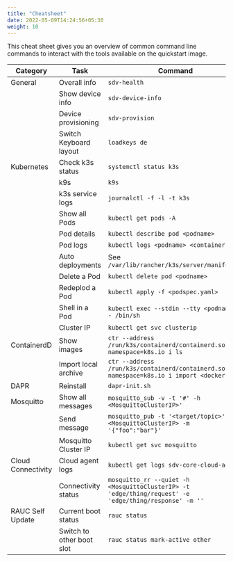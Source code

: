 ```yaml
---
title: "Cheatsheet"
date: 2022-05-09T14:24:56+05:30
weight: 10
---
```


This cheat sheet gives you an overview of common command line commands to interact with the tools available on the quickstart image.

| Category | Task | Command |
| --- | --- | --- |
| General | Overall info | `sdv-health` |
| | Show device info | `sdv-device-info` |
| | Device provisioning | `sdv-provision` |
| | Switch Keyboard layout | `loadkeys de` |
| Kubernetes | Check k3s status | `systemctl status k3s` |
| | k9s | `k9s` |
| | k3s service logs | `journalctl -f -l -t k3s` |
| | Show all Pods | `kubectl get pods -A` |
| | Pod details | `kubectl describe pod <podname>` |
| | Pod logs | `kubectl logs <podname> <containername>` |
| | Auto deployments | See `/var/lib/rancher/k3s/server/manifests/` |
| | Delete a Pod | `kubectl delete pod <podname>` |
| | Redeplod a Pod | `kubectl apply -f <podspec.yaml>` |
| | Shell in a Pod | `kubectl exec --stdin --tty <podname> -- /bin/sh` |
| | Cluster IP | `kubectl get svc clusterip` |
| ContainerdD | Show images | `ctr --address /run/k3s/containerd/containerd.sock --namespace=k8s.io i ls`
| | Import local archive | `ctr --address /run/k3s/containerd/containerd.sock --namespace=k8s.io i import <docker.tar>`
| DAPR | Reinstall | `dapr-init.sh` |
| Mosquitto | Show all messages | `mosquitto_sub -v -t '#' -h <MosquittoClusterIP>'` |
| | Send message | `mosquitto_pub -t '<target/topic>' -h <MosquittoClusterIP> -m '{"foo":"bar"}'` |
| | Mosquitto Cluster IP | `kubectl get svc mosquitto` |
| Cloud Connectivity | Cloud agent logs | `kubectl get logs sdv-core-cloud-agent` |
| | Connectivity status | `mosquitto_rr --quiet -h <MosquittoClusterIP> -t 'edge/thing/request' -e 'edge/thing/response' -m ''`
| RAUC Self Update | Current boot status | `rauc status` |
| | Switch to other boot slot | `rauc status mark-active other` |
